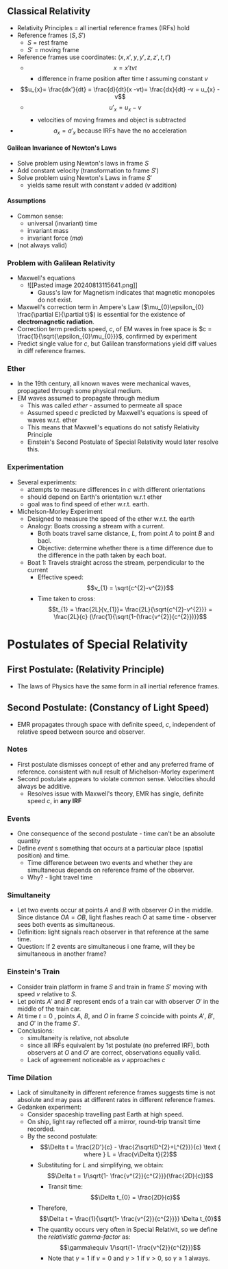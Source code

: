 ## Classical Relativity
- Relativity Principles = all inertial reference frames (IRFs) hold
- Reference frames ($S, S'$)
	- $S$ = rest frame
	- $S'$ = moving frame
- Reference frames use coordinates: ($x, x', y, y', z, z', t, t'$)
	- $$x = x't vt$$
		- difference in frame position after time $t$ assuming constant $v$
- $$u_{x}= \frac{dx'}{dt} = \frac{d}{dt}(x -vt)= \frac{dx}{dt} -v = u_{x} -v$$
	- $$u'_{x} = u_{x} - v$$
		- velocities of moving frames and object is subtracted
- $$a_{x} = a'_{x} \text{ because IRFs have the no acceleration}$$
#### Galilean Invariance of Newton's Laws
- Solve problem using Newton's laws in frame $S$
- Add constant velocity (transformation to frame $S'$)
- Solve problem using Newton's Laws in frame $S'$
	- yields same result with constant $v$ added ($v$ addition)

#### Assumptions
- Common sense:
	- universal (invariant) time
	- invariant mass
	- invariant force ($ma$)
- (not always valid)

### Problem with Galilean Relativity
- Maxwell's equations
	- ![[Pasted image 20240813115641.png]]
		- Gauss's law for Magnetism indicates that magnetic monopoles do not exist.
- Maxwell's correction term in Ampere's Law ($\mu_{0}\epsilon_{0} \frac{\partial E}{\partial t}$) is essential for the existence of **electromagnetic radiation**.
- Correction term predicts speed, $c$, of EM waves in free space is $c = \frac{1}{\sqrt{\epsilon_{0}\mu_{0}}}$, confirmed by experiment
- Predict single value for $c$, but Galilean transformations yield diff values in diff reference frames.

### Ether
- In the 19th century, all known waves were mechanical waves, propagated through some physical medium.
- EM waves assumed to propagate through medium
	- This was called *ether* - assumed to permeate all space
	- Assumed speed $c$ predicted by Maxwell's equations is speed of waves w.r.t. ether
	- This means that Maxwell's equations do not satisfy Relativity Principle
	- Einstein's Second Postulate of Special Relativity would later resolve this.

### Experimentation
- Several experiments:
	- attempts to measure differences in $c$ with different orientations
	- should depend on Earth's orientation w.r.t ether
	- goal was to find speed of ether w.r.t. earth.
- Michelson-Morley Experiment
	- Designed to measure the speed of the ether w.r.t. the earth
	- Analogy: Boats crossing a stream with a current.
		- Both boats travel same distance, $L$, from point $A$ to point $B$ and bacl.
		- Objective: determine whether there is a time difference due to the difference in the path taken by each boat.
	- Boat 1: Travels straight across the stream, perpendicular to the current
		- Effective speed: $$v_{1} = \sqrt{c^{2}-v^{2}}$$
		- Time taken to cross: $$t_{1} = \frac{2L}{v_{1}}= \frac{2L}{\sqrt{c^{2}-v^{2}}} = \frac{2L}{c} (\frac{1}{\sqrt{1-(\frac{v^{2}}{c^{2}})}}$$

# Postulates of Special Relativity
## First Postulate: (Relativity Principle)
- The laws of Physics have the same form in all inertial reference frames.

## Second Postulate: (Constancy of Light Speed)
- EMR propagates through space with definite speed, $c$, independent of relative speed between source and observer.

### Notes
- First postulate dismisses concept of ether and any preferred frame of reference. consistent with null result of Michelson-Morley experiment
- Second postulate appears to violate common sense. Velocities should always be additive.
	- Resolves issue with Maxwell's theory, EMR has single, definite speed $c$, in **any IRF**

### Events
- One consequence of the second postulate - time can't be an absolute quantity
- Define *event* s something that occurs at a particular place (spatial position) and time.
	- Time difference between two events and whether they are simultaneous depends on reference frame of the observer.
	- Why? - light travel time 

### Simultaneity
- Let two events occur at points $A$ and $B$ with observer $O$ in the middle. Since distance $OA = OB$, light flashes reach $O$ at same time - observer sees both events as simultaneous.
- Definition: light signals reach observer in that reference at the same time.
- Question: If 2 events are simultaneous i one frame, will they be simultaneous in another frame?

### Einstein's Train
- Consider train platform in frame $S$ and train in frame $S'$ moving with speed $v$ relative to $S$.
- Let points $A'$ and $B'$ represent ends of a train car with observer $O'$ in the middle of the train car.
- At time $t = 0$ , points $A$, $B$, and $O$ in frame $S$ coincide with points $A'$, $B'$, and $O'$ in the frame $S'$.
- Conclusions:
	- simultaneity is relative, not absolute
	- since all IRFs equivalent by 1st postulate (no preferred IRF), both observers at $O$ and $O'$ are correct, observations equally valid.
	- Lack of agreement noticeable as $v$ approaches $c$

### Time Dilation
- Lack of simultaneity in different reference frames suggests time is not absolute and may pass at different rates in different reference frames.
- Gedanken experiment:
	- Consider spaceship travelling past Earth at high speed.
	- On ship, light ray reflected off a mirror, round-trip transit time recorded.
	- By the second postulate: 
		- $$\Delta t = \frac{2D'}{c} - \frac{2\sqrt{D^{2}+L^{2}}}{c} \text { where } L = \frac{v\Delta t}{2}$$
		- Substituting for $L$ and simplifying, we obtain: $$\Delta t = 1/\sqrt{1- \frac{v^{2}}{c^{2}}}(\frac{2D}{c})$$
			- Transit time: $$\Delta t_{0} = \frac{2D}{c}$$
		- Therefore, $$\Delta t = \frac{1}{\sqrt{1- \frac{v^{2}}{c^{2}}}} \Delta t_{0}$$
		- The quantity occurs very often in Special Relativit, so we define the *relativistic gamma-factor* as: $$\gamma\equiv 1/\sqrt{1- \frac{v^{2}}{c^{2}}}$$
			- Note that $\gamma = 1$ if $v = 0$ and $\gamma \gt 1$ if $v \gt 0$, so $\gamma \geq 1$ always. 